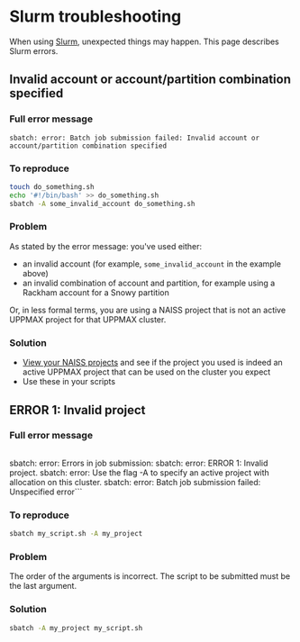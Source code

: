 # Slurm troubleshooting

When using [Slurm](slurm.md), unexpected things may happen.
This page describes Slurm errors.

## Invalid account or account/partition combination specified

### Full error message

```text
sbatch: error: Batch job submission failed: Invalid account or account/partition combination specified
```

### To reproduce

```bash
touch do_something.sh
echo '#!/bin/bash' >> do_something.sh 
sbatch -A some_invalid_account do_something.sh 
```

### Problem

As stated by the error message: you've used either:

- an invalid account (for example, `some_invalid_account` in the example above)
- an invalid combination of account and partition,
  for example using a Rackham account for a Snowy partition

Or, in less formal terms, you are using a NAISS project that is not
an active UPPMAX project for that UPPMAX cluster.

### Solution

- [View your NAISS projects](https://docs.uppmax.uu.se/getting_started/project/#view-your-uppmax-projects)
  and see if the project you used is indeed an active UPPMAX project that can
  be used on the cluster you expect
- Use these in your scripts


## ERROR 1: Invalid project

### Full error message

```text
````
sbatch: error: Errors in job submission: 
sbatch: error: ERROR 1: Invalid project. 
sbatch: error: Use the flag -A to specify an active project with allocation on this cluster.
sbatch: error: Batch job submission failed: Unspecified error```

### To reproduce

```bash
sbatch my_script.sh -A my_project
```

### Problem

The order of the arguments is incorrect.
The script to be submitted must be the last argument.

### Solution

```bash
sbatch -A my_project my_script.sh
```
